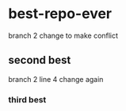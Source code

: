 # best-repo-ever
branch 2 change to make conflict
## second best
branch 2 line 4 change again
### third best